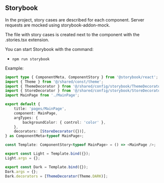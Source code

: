 ## Storybook

In the project, story cases are described for each component. Server requests are mocked using storybook-addon-mock.

The file with story cases is created next to the component with the .stories.tsx extension.

You can start Storybook with the command:
- `npm run storybook`

Example:

```typescript jsx
import type { ComponentMeta, ComponentStory } from '@storybook/react';
import { Theme } from '@/shared/const/theme';
import { ThemeDecorator } from '@/shared/config/storybook/ThemeDecorator/ThemeDecorator';
import { StoreDecorator } from '@/shared/config/storybook/StoreDecorator/StoreDecorator';
import MainPage from './MainPage';

export default {
    title: 'pages/MainPage',
    component: MainPage,
    argTypes: {
        backgroundColor: { control: 'color' },
    },
    decorators: [StoreDecorator({})],
} as ComponentMeta<typeof MainPage>;

const Template: ComponentStory<typeof MainPage> = () => <MainPage />;

export const Light = Template.bind({});
Light.args = {};

export const Dark = Template.bind({});
Dark.args = {};
Dark.decorators = [ThemeDecorator(Theme.DARK)];
```